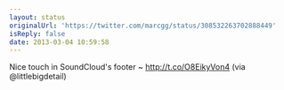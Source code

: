 ```yaml
---
layout: status
originalUrl: 'https://twitter.com/marcgg/status/308532263702888449'
isReply: false
date: 2013-03-04 10:59:58
---
```


Nice touch in SoundCloud's footer ~ http://t.co/O8EikyVon4 (via @littlebigdetail)
